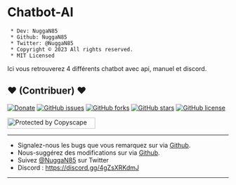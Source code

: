 # Chatbot-AI

```
 * Dev: NuggaN85
 * Github: NuggaN85
 * Twitter: @NuggaN85
 * Copyright © 2023 All rights reserved.
 * MIT Licensed
```

Ici vous retrouverez 4 différents chatbot avec api, manuel et discord.

## <strong>❤️</strong> (Contribuer) <strong>❤️</strong>

[![Donate](https://img.shields.io/badge/paypal-donate-yellow.svg?style=flat)](https://www.paypal.me/nuggan85) [![GitHub issues](https://img.shields.io/github/issues/NuggaN85/Chatbot-AI)](https://github.com/NuggaN85/Chatbot-AI/issues) [![GitHub forks](https://img.shields.io/github/forks/NuggaN85/Chatbot-AI)](https://github.com/NuggaN85/Chatbot-AI/network) [![GitHub stars](https://img.shields.io/github/stars/NuggaN85/Chatbot-AI)](https://github.com/NuggaN85/Chatbot-AI/stargazers) [![GitHub license](https://img.shields.io/github/license/NuggaN85/Chatbot-AI)](https://github.com/NuggaN85/Chatbot-AI)

<a target="_blank" href="http://www.copyscape.com/"><img src="http://banners.copyscape.com/img/copyscape-banner-white-200x25.png" width="200" height="25" border="0" alt="Protected by Copyscape" title="Protected by Copyscape Plagiarism Checker - Do not copy content from this page." /></a>

--------------------------------------------------------------------------------------------------------------------------------------

- Signalez-nous les bugs que vous remarquez sur via [Github](https://github.com/NuggaN85/Chatbot-AI/issues/3).
- Nous-suggérez des modifications sur via [Github](https://github.com/NuggaN85/Chatbot-AI/issues/2).
- Suivez [@NuggaN85](https://twitter.com/NuggaN85) sur Twitter
- Discord : https://discord.gg/4gZsXRKdmJ

--------------------------------------------------------------------------------------------------------------------------------------
